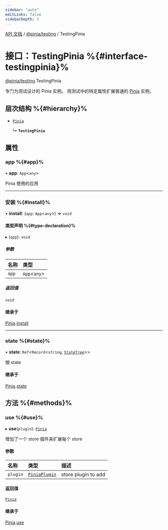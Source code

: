 ```yaml
---
sidebar: "auto"
editLinks: false
sidebarDepth: 3
---
```


[API 文档](../index.md) / [@pinia/testing](../modules/pinia_testing.md) / TestingPinia

# 接口：TestingPinia %{#interface-testingpinia}%

[@pinia/testing](../modules/pinia_testing.md).TestingPinia

专门为测试设计的 Pinia 实例。
用测试中的特定属性扩展普通的 [Pinia](pinia.Pinia.md) 实例。

## 层次结构 %{#hierarchy}%

- [`Pinia`](pinia.Pinia.md)

  ↳ **`TestingPinia`**

## 属性

### app %{#app}%

• **app**: `App`<`any`\>

Pinia 使用的应用

___

### 安装 %{#install}%

• **install**: (`app`: `App`<`any`\>) => `void`

#### 类型声明 %{#type-declaration}%

▸ (`app`): `void`

##### 参数

| 名称 | 类型 |
| :------ | :------ |
| `app` | `App`<`any`\> |

##### 返回值

`void`

#### 继承于

[Pinia](pinia.Pinia.md).[install](pinia.Pinia.md#install)

___

### state %{#state}%

• **state**: `Ref`<`Record`<`string`, [`StateTree`](../modules/pinia.md#statetree)\>\>

根 state

#### 继承于

[Pinia](pinia.Pinia.md).[state](pinia.Pinia.md#state)

## 方法 %{#methods}%

### use %{#use}%

▸ **use**(`plugin`): [`Pinia`](pinia.Pinia.md)

增加了一个 store 插件来扩展每个  store

#### 参数

| 名称 | 类型 | 描述 |
| :------ | :------ | :------ |
| `plugin` | [`PiniaPlugin`](pinia.PiniaPlugin.md) | store plugin to add |

#### 返回值

[`Pinia`](pinia.Pinia.md)

#### 继承于

[Pinia](pinia.Pinia.md).[use](pinia.Pinia.md#use)
